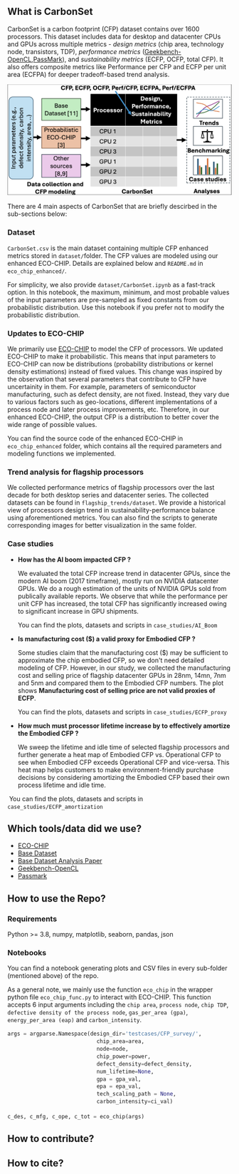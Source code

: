 ## What is CarbonSet

CarbonSet is a carbon footprint (CFP) dataset contains over 1600 processors. This dataset includes data for desktop and datacenter CPUs and GPUs across multiple metrics - *design metrics* (chip area, technology node, transistors, TDP), *performance metrics* ([Geekbench-OpenCL](https://www.geekbench.com/),[PassMark](https://www.passmark.com/)), and *sustainability metrics* (ECFP, OCFP, total CFP). It also offers composite metrics like Performance per CFP and ECFP per unit area (ECFPA) for deeper tradeoff-based trend analysis.

![Fig 1](carbonset.png)

There are 4 main aspects of CarbonSet that are briefly descirbed in the sub-sections below:

### Dataset

`CarbonSet.csv` is the main dataset containing multiple CFP enhanced metrics stored in `dataset/`folder. The CFP values are modeled using our enhanced ECO-CHIP. Details are explained below and `README.md` in `eco_chip_enhanced/`. 

For simplicity, we also provide `dataset/CarbonSet.ipynb` as a fast-track option. In this notebook, the maximum, minimum, and most probable values of the input parameters are pre-sampled as fixed constants from our probabilistic distribution. Use this notebook if you prefer not to modify the probabilistic distribution.

### Updates to ECO-CHIP

We primarily use [ECO-CHIP](https://github.com/ASU-VDA-Lab/ECO-CHIP) to model the CFP of processors. We updated ECO-CHIP to make it probabilistic. This means that input parameters to ECO-CHIP can now be distributions (probability distributions or kernel density estimations) instead of fixed values. This change was inspired by the observation that several parameters that contribute to CFP have uncertainity in them. For example, parameters of semiconductor manufacturing, such as defect density, are not fixed. Instead, they vary due to various factors such as geo-locations, different implementations of a process node and later process improvements, etc. Therefore, in our enhanced ECO-CHIP, the output CFP is a distribution to better cover the wide range of possible values.

You can find the source code of the enhanced ECO-CHIP in `eco_chip_enhanced` folder, which contains all the required parameters and modeling functions we implemented. 

### Trend analysis for flagship processors

We collected performance metrics of flagship processors over the last decade for both desktop series and datacenter series. The collected datasets can be found in `flagship_trends/dataset`. We provide a historical view of processors design trend in sustainability-performance balance using aforementioned metrics. You can also find the scripts to generate corresponding images for better visualization in the same folder. 

### Case studies

- **How has the AI boom impacted CFP ?**

  We evaluated the total CFP increase trend in datacenter GPUs, since the modern AI boom (2017 timeframe), mostly run on NVIDIA datacenter GPUs. We do a rough estimation of the units of NVIDIA GPUs sold from publically available reports. We observe that while the performance per unit CFP has increased, the total CFP has significantly increased owing to significant increase in GPU shipments.

  You can find the plots, datasets and scripts in `case_studies/AI_Boom` 

- **Is manufacturing cost ($) a valid proxy for Embodied CFP ?** 

  Some studies claim that the manufacturing cost ($) may be sufficient to approximate the chip embodied CFP, so we don't need detailed modeling of CFP. However, in our study, we collected the manufacturing cost and selling price of flagship datacenter GPUs in 28nm, 14mn, 7nm and 5nm and compared them to the Embodied CFP numbers. The plot shows **Manufacturing cost of selling price are not valid proxies of ECFP**.

  You can find the plots, datasets and scripts in `case_studies/ECFP_proxy`

- **How much must processor lifetime increase by to effectively amortize the Embodied CFP ?**

  We sweep the lifetime and idle time of selected flagship processors and further generate a heat map of Embodied CFP vs. Operational CFP to see when Embodied CFP exceeds Operational CFP and vice-versa. This heat map helps customers to make environment-friendly purchase decisions by considering amortizing the Embodied CFP based their own process lifetime and idle time.

​	You can find the plots, datasets and scripts in `case_studies/ECFP_amortization`

## Which tools/data did we use?

- [ECO-CHIP](https://github.com/ASU-VDA-Lab/ECO-CHIP)
- [Base Dataset](https://chip-dataset.vercel.app/)
- [Base Dataset Analysis Paper](https://arxiv.org/abs/1911.11313)
- [Geekbench-OpenCL](https://www.geekbench.com/)
- [Passmark](https://www.passmark.com/)

## How to use the Repo?

### Requirements

Python >= 3.8, numpy, matplotlib, seaborn, pandas, json

### Notebooks

You can find a notebook generating plots and CSV files in every sub-folder (mentioned above) of the repo.

As a general note, we mainly use the function `eco_chip` in the wrapper python file `eco_chip_func.py` to interact with ECO-CHIP. This function accepts 6 input arguments including the `chip area`, `process node`, `chip TDP`, `defective density of the process node`, `gas_per_area (gpa)`, `energy_per_area (eap)` and `carbon_intensity`.

```python
args = argparse.Namespace(design_dir='testcases/CFP_survey/', 
                            chip_area=area, 
                            node=node, 
                            chip_power=power, 
                            defect_density=defect_density,
                            num_lifetime=None, 
                            gpa = gpa_val, 
                            epa = epa_val,
                            tech_scaling_path = None,
                            carbon_intensity=ci_val)    

c_des, c_mfg, c_ope, c_tot = eco_chip(args)
```


## How to contribute?

## How to cite?
